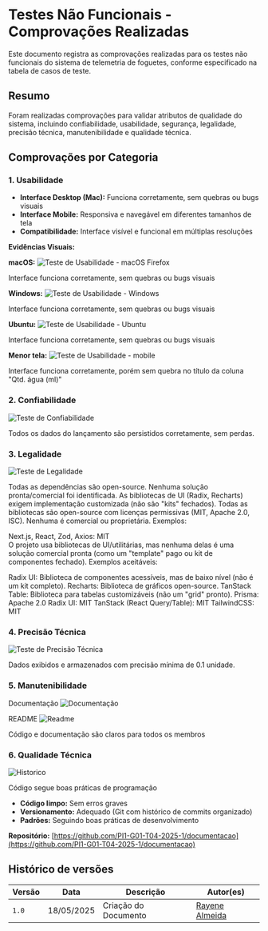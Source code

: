 # Testes Não Funcionais - Comprovações Realizadas

Este documento registra as comprovações realizadas para os testes não funcionais do sistema de telemetria de foguetes, conforme especificado na tabela de casos de teste.

## Resumo 

Foram realizadas comprovações para validar atributos de qualidade do sistema, incluindo confiabilidade, usabilidade, segurança, legalidade, precisão técnica, manutenibilidade e qualidade técnica.

## Comprovações por Categoria

### 1. Usabilidade

- **Interface Desktop (Mac):** Funciona corretamente, sem quebras ou bugs visuais
- **Interface Mobile:** Responsiva e navegável em diferentes tamanhos de tela
- **Compatibilidade:** Interface visível e funcional em múltiplas resoluções

**Evidências Visuais:**

**macOS:**
![Teste de Usabilidade - macOS Firefox](imgs/teste_usabilidade_mac.png)

 Interface funciona corretamente, sem quebras ou bugs visuais

**Windows:**
![Teste de Usabilidade - Windows](imgs/teste_usabilidade_windows.png)

 Interface funciona corretamente, sem quebras ou bugs visuais

**Ubuntu:**
![Teste de Usabilidade - Ubuntu](imgs/teste_usabilidade_ubuntu.png)

 Interface funciona corretamente, sem quebras ou bugs visuais

**Menor tela:**
![Teste de Usabilidade - mobile](imgs/teste_usabilidade_mobile.png)

 Interface funciona corretamente, porém sem quebra no título da coluna "Qtd. água (ml)"
 
### 2. Confiabilidade

![Teste de Confiabilidade](imgs/teste_confiabilidade.jpeg)

Todos os dados do lançamento são persistidos corretamente, sem perdas.


### 3. Legalidade

![Teste de Legalidade](imgs/teste_legalidade.png)

Todas as dependências são open-source.
Nenhuma solução pronta/comercial foi identificada.
As bibliotecas de UI (Radix, Recharts) exigem implementação customizada (não são "kits" fechados). Todas as bibliotecas  são open-source com licenças permissivas (MIT, Apache 2.0, ISC). Nenhuma é comercial ou proprietária. Exemplos:

Next.js, React, Zod, Axios: MIT         
O projeto usa bibliotecas de UI/utilitárias, mas nenhuma delas é uma solução comercial pronta (como um "template" pago ou kit de componentes fechado). Exemplos aceitáveis:

Radix UI: Biblioteca de componentes acessíveis, mas de baixo nível (não é um kit completo).
Recharts: Biblioteca de gráficos open-source.
TanStack Table: Biblioteca para tabelas customizáveis (não um "grid" pronto).
Prisma: Apache 2.0
Radix UI: MIT
TanStack (React Query/Table): MIT
TailwindCSS: MIT

### 4. Precisão Técnica

![Teste de Precisão Técnica](imgs/teste_precisao.jpeg)


Dados exibidos e armazenados com precisão mínima de 0.1 unidade.

### 5. Manutenibilidade

Documentação
![Documentação](imgs/documentacao.jpeg)


README
![Readme](imgs/readme.png)



Código e documentação são claros para todos os membros



### 6. Qualidade Técnica

![Historico](imgs/qualidade_tec.jpeg)


Código segue boas práticas de programação

- **Código limpo:** Sem erros graves
- **Versionamento:** Adequado (Git com histórico de commits organizado)
- **Padrões:** Seguindo boas práticas de desenvolvimento

**Repositório:** [https://github.com/PI1-G01-T04-2025-1/documentacao](https://github.com/PI1-G01-T04-2025-1/documentacao)


## Histórico de versões

| Versão | Data | Descrição | Autor(es) | 
| -- | -- | -- | -- |
|`1.0`|18/05/2025| Criação do Documento | [Rayene Almeida ](https://github.com/rayenealmeida) |